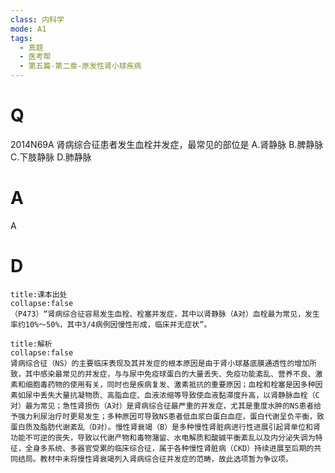 ```yaml
---
class: 内科学
mode: A1
tags:
  - 真题
  - 医考帮
  - 第五篇-第二章-原发性肾小球疾病
---
```


# Q
2014N69A 肾病综合征患者发生血栓并发症，最常见的部位是
A.肾静脉
B.脾静脉
C.下肢静脉
D.肺静脉

# A
A
# D
```ad-note
title:课本出处
collapse:false
（P473）“肾病综合征容易发生血栓、栓塞并发症，其中以肾静脉（A对）血栓最为常见，发生率约10%～50%，其中3/4病例因慢性形成，临床并无症状”。
```

```ad-summary
title:解析
collapse:false
肾病综合征（NS）的主要临床表现及其并发症的根本原因是由于肾小球基底膜通透性的增加所致，其中感染最常见的并发症，与与尿中免疫球蛋白的大量丢失、免疫功能紊乱、营养不良、激素和细胞毒药物的使用有关，同时也是疾病复发、激素抵抗的重要原因；血栓和栓塞是因多种因素如尿中丢失大量抗凝物质、高脂血症、血液浓缩等导致使血液黏滞度升高，以肾静脉血栓（C对）最为常见；急性肾损伤（A对）是肾病综合征最严重的并发症，尤其是重度水肿的NS患者给予强力利尿治疗时更易发生；多种原因可导致NS患者低血浆白蛋白血症，蛋白代谢呈负平衡，致蛋白质及脂肪代谢紊乱（D对）。慢性肾衰竭（B）是多种慢性肾脏病进行性进展引起肾单位和肾功能不可逆的丧失，导致以代谢产物和毒物潴留、水电解质和酸碱平衡紊乱以及内分泌失调为特征，全身多系统、多器官受累的临床综合征，属于各种慢性肾脏病（CKD）持续进展至后期的共同结局。教材中未将慢性肾衰竭列入肾病综合征并发症的范畴，故此选项暂为争议项。
```

